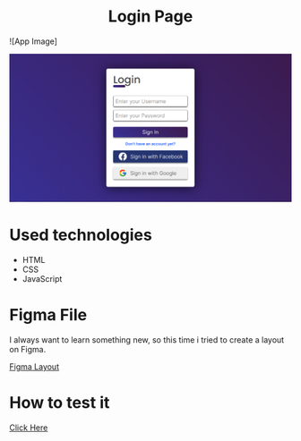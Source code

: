 <h1 align="center">Login Page</h1>

![App Image]

<img src="./images/app-screen.png">

# Used technologies

<ul>
  <li>HTML</li>
  <li>CSS</li>
  <li>JavaScript</li>
</ul>

# Figma File

I always want to learn something new, so this time i tried to create a layout on Figma.

[Figma Layout](https://www.figma.com/file/zcHO2TMmqjV7G1lccNRJck/Untitled)

# How to test it

[Click Here](https://login-page-pi.vercel.app)
